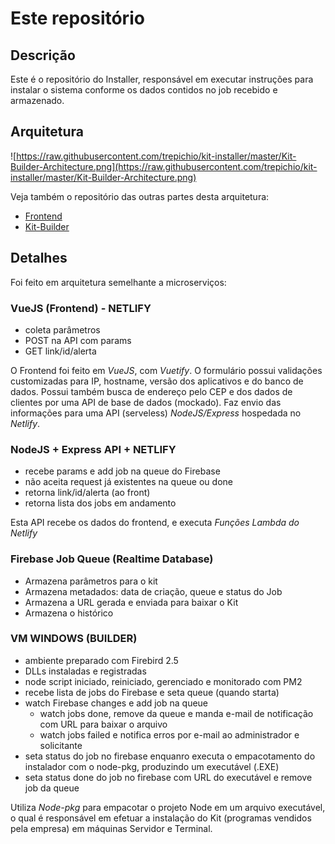 # Este repositório

## Descrição
Este é o repositório do Installer, responsável em executar instruções para instalar o sistema conforme os dados contidos no job recebido e armazenado.

## Arquitetura
![https://raw.githubusercontent.com/trepichio/kit-installer/master/Kit-Builder-Architecture.png](https://raw.githubusercontent.com/trepichio/kit-installer/master/Kit-Builder-Architecture.png)

Veja também o repositório das outras partes desta arquitetura:

- [Frontend](https://github.com/trepichio/kit-builder-frontend-vue)
- [Kit-Builder](https://github.com/trepichio/kit-builder-app)

## Detalhes
Foi feito em arquitetura semelhante a microserviços:
### VueJS (Frontend) - NETLIFY
- coleta parâmetros
- POST na API com params
- GET link/id/alerta

O Frontend foi feito em *VueJS*, com *Vuetify*. O formulário possui validações customizadas para IP, hostname, versão dos aplicativos e do banco de dados. Possui também busca de endereço pelo CEP e dos dados de clientes por uma API de base de dados (mockado).
Faz envio das informações para uma API (serveless) *NodeJS/Express* hospedada no *Netlify*.

### NodeJS + Express API + NETLIFY
- recebe params e add job na queue do Firebase
 - não aceita request já existentes na queue ou done
- retorna link/id/alerta (ao front)
- retorna lista dos jobs em andamento

Esta API recebe os dados do frontend, e executa *Funções Lambda do Netlify*

### Firebase Job Queue (Realtime Database)
- Armazena parâmetros para o kit
- Armazena metadados: data de criação, queue e status do Job
- Armazena a URL gerada e enviada para baixar o Kit
- Armazena o histórico

### VM WINDOWS (BUILDER)
- ambiente preparado com Firebird 2.5
- DLLs instaladas e registradas
- node script iniciado, reiniciado, gerenciado e monitorado com PM2
 - recebe lista de jobs do Firebase e seta queue (quando starta)
 - watch Firebase changes e add job na queue
   - watch jobs done, remove da queue e manda e-mail de notificação com URL para baixar o arquivo
   - watch jobs failed e notifica erros por e-mail  ao administrador e solicitante
 - seta status do job no firebase enquanro executa o empacotamento do instalador com o node-pkg, produzindo um executável (.EXE)
 - seta status done  do job no firebase com URL do executável e remove job da queue

Utiliza *Node-pkg* para empacotar o projeto Node em um arquivo executável, o qual é responsável em efetuar a instalação do Kit (programas vendidos pela empresa) em máquinas Servidor e Terminal.
